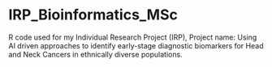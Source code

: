 # IRP_Bioinformatics_MSc
R code used for my Individual Research Project (IRP), Project name: Using AI driven approaches to identify early-stage diagnostic biomarkers for Head and Neck Cancers in ethnically diverse populations.
